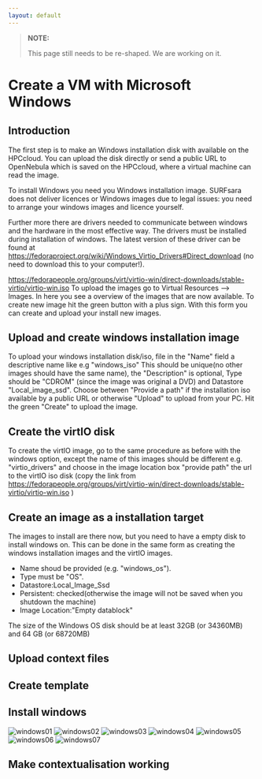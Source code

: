 ```yaml
---
layout: default
---
```

>**NOTE:**
>
> This page still needs to be re-shaped. We are working on it.

# Create a VM with Microsoft Windows
## Introduction
The first step is to make an Windows installation disk with available on the HPCcloud. You can upload the disk directly or send a public URL to OpenNebula which is saved on the HPCcloud, where a virtual machine can read the image.

To install Windows you need you Windows installation image. SURFsara does not deliver licences or Windows
images due to legal issues: you need to arrange your windows images and licence yourself. 

Further more there are drivers needed to communicate between windows and the hardware in the most effective way. The drivers must be installed during installation of windows. The latest version of these driver can be found at https://fedoraproject.org/wiki/Windows_Virtio_Drivers#Direct_download (no
need to download this to your computer!). 

https://fedorapeople.org/groups/virt/virtio-win/direct-downloads/stable-virtio/virtio-win.iso
To upload the images go to Virtual Resources --> Images. In here you
see a overview of the images that are now available. To create new
image hit the green button with a plus sign. With this form you can
create and upload your install new images.


## Upload and create windows installation image

To upload your windows installation disk/iso, file in the "Name" field
a descriptive name like e.g "windows_iso" This should be unique(no
other images should have the same name), the "Description" is
optional, Type should be "CDROM" (since the image was original a DVD) and Datastore
"Local_image_ssd". Choose between "Provide a path" if the installation
iso available by a public URL or otherwise "Upload" to upload from
your PC. Hit the green "Create" to upload the image.

## Create the virtIO disk

To create the virtIO image, go to the same procedure as before with
the windows option, except the name of this images should be different
e.g. "virtio_drivers" and choose in the image location box "provide
path" the url to the virtIO iso disk (copy the link from https://fedorapeople.org/groups/virt/virtio-win/direct-downloads/stable-virtio/virtio-win.iso )

## Create an image as a installation target

The images to install are there now, but you need to have a empty disk
to install windows on. This can be done in the same form as creating
the windows installation images and the virtIO images. 
* Name shoud be provided (e.g. "windows_os").  
* Type must be "OS". 
* Datastore:Local_Image_Ssd 
* Persistent: checked(otherwise the image will not be saved when you
shutdown the machine)
* Image Location:"Empty datablock"

The size of the Windows OS disk should be at least 32GB (or 34360MB)
and 64 GB (or 68720MB)




## Upload context files
## Create template
## Install windows

![windows01](images/windows_install01.png)
![windows02](images/windows_install02.png)
![windows03](images/windows_install03.png)
![windows04](images/windows_install04.png)
![windows05](images/windows_install05.png)
![windows06](images/windows_install06.png)
![windows07](images/windows_install07.png)


## Make contextualisation working

